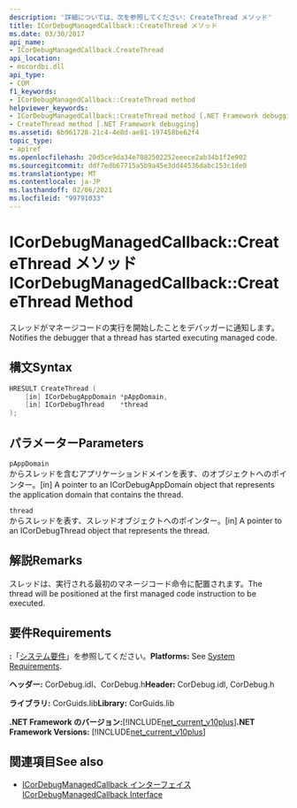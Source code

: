 ```yaml
---
description: '詳細については、次を参照してください: CreateThread メソッド'
title: ICorDebugManagedCallback::CreateThread メソッド
ms.date: 03/30/2017
api_name:
- ICorDebugManagedCallback.CreateThread
api_location:
- mscordbi.dll
api_type:
- COM
f1_keywords:
- ICorDebugManagedCallback::CreateThread method
helpviewer_keywords:
- ICorDebugManagedCallback::CreateThread method [.NET Framework debugging]
- CreateThread method [.NET Framework debugging]
ms.assetid: 6b961728-21c4-4e8d-ae81-197458be62f4
topic_type:
- apiref
ms.openlocfilehash: 20d5ce9da34e7082502252eeece2ab34b1f2e902
ms.sourcegitcommit: ddf7edb67715a5b9a45e3dd44536dabc153c1de0
ms.translationtype: MT
ms.contentlocale: ja-JP
ms.lasthandoff: 02/06/2021
ms.locfileid: "99791033"
---
```

# <a name="icordebugmanagedcallbackcreatethread-method"></a><span data-ttu-id="56b77-103">ICorDebugManagedCallback::CreateThread メソッド</span><span class="sxs-lookup"><span data-stu-id="56b77-103">ICorDebugManagedCallback::CreateThread Method</span></span>

<span data-ttu-id="56b77-104">スレッドがマネージコードの実行を開始したことをデバッガーに通知します。</span><span class="sxs-lookup"><span data-stu-id="56b77-104">Notifies the debugger that a thread has started executing managed code.</span></span>  
  
## <a name="syntax"></a><span data-ttu-id="56b77-105">構文</span><span class="sxs-lookup"><span data-stu-id="56b77-105">Syntax</span></span>  
  
```cpp  
HRESULT CreateThread (  
    [in] ICorDebugAppDomain *pAppDomain,  
    [in] ICorDebugThread    *thread  
);  
```  
  
## <a name="parameters"></a><span data-ttu-id="56b77-106">パラメーター</span><span class="sxs-lookup"><span data-stu-id="56b77-106">Parameters</span></span>  

 `pAppDomain`  
 <span data-ttu-id="56b77-107">からスレッドを含むアプリケーションドメインを表す、のオブジェクトへのポインター。</span><span class="sxs-lookup"><span data-stu-id="56b77-107">[in] A pointer to an ICorDebugAppDomain object that represents the application domain that contains the thread.</span></span>  
  
 `thread`  
 <span data-ttu-id="56b77-108">からスレッドを表す、スレッドオブジェクトへのポインター。</span><span class="sxs-lookup"><span data-stu-id="56b77-108">[in] A pointer to an ICorDebugThread object that represents the thread.</span></span>  
  
## <a name="remarks"></a><span data-ttu-id="56b77-109">解説</span><span class="sxs-lookup"><span data-stu-id="56b77-109">Remarks</span></span>  

 <span data-ttu-id="56b77-110">スレッドは、実行される最初のマネージコード命令に配置されます。</span><span class="sxs-lookup"><span data-stu-id="56b77-110">The thread will be positioned at the first managed code instruction to be executed.</span></span>  
  
## <a name="requirements"></a><span data-ttu-id="56b77-111">要件</span><span class="sxs-lookup"><span data-stu-id="56b77-111">Requirements</span></span>  

 <span data-ttu-id="56b77-112">**:**「[システム要件](../../get-started/system-requirements.md)」を参照してください。</span><span class="sxs-lookup"><span data-stu-id="56b77-112">**Platforms:** See [System Requirements](../../get-started/system-requirements.md).</span></span>  
  
 <span data-ttu-id="56b77-113">**ヘッダー:** CorDebug.idl、CorDebug.h</span><span class="sxs-lookup"><span data-stu-id="56b77-113">**Header:** CorDebug.idl, CorDebug.h</span></span>  
  
 <span data-ttu-id="56b77-114">**ライブラリ:** CorGuids.lib</span><span class="sxs-lookup"><span data-stu-id="56b77-114">**Library:** CorGuids.lib</span></span>  
  
 <span data-ttu-id="56b77-115">**.NET Framework のバージョン:**[!INCLUDE[net_current_v10plus](../../../../includes/net-current-v10plus-md.md)]</span><span class="sxs-lookup"><span data-stu-id="56b77-115">**.NET Framework Versions:** [!INCLUDE[net_current_v10plus](../../../../includes/net-current-v10plus-md.md)]</span></span>  
  
## <a name="see-also"></a><span data-ttu-id="56b77-116">関連項目</span><span class="sxs-lookup"><span data-stu-id="56b77-116">See also</span></span>

- [<span data-ttu-id="56b77-117">ICorDebugManagedCallback インターフェイス</span><span class="sxs-lookup"><span data-stu-id="56b77-117">ICorDebugManagedCallback Interface</span></span>](icordebugmanagedcallback-interface.md)
